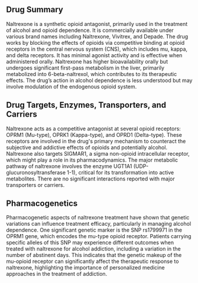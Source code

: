 ## Drug Summary
Naltrexone is a synthetic opioid antagonist, primarily used in the treatment of alcohol and opioid dependence. It is commercially available under various brand names including Naltrexone, Vivitrex, and Depade. The drug works by blocking the effects of opioids via competitive binding at opioid receptors in the central nervous system (CNS), which includes mu, kappa, and delta receptors. It has minimal agonist activity and is effective when administered orally. Naltrexone has higher bioavailability orally but undergoes significant first-pass metabolism in the liver, primarily metabolized into 6-beta-naltrexol, which contributes to its therapeutic effects. The drug’s action in alcohol dependence is less understood but may involve modulation of the endogenous opioid system.

## Drug Targets, Enzymes, Transporters, and Carriers
Naltrexone acts as a competitive antagonist at several opioid receptors: OPRM1 (Mu-type), OPRK1 (Kappa-type), and OPRD1 (Delta-type). These receptors are involved in the drug's primary mechanism to counteract the subjective and addictive effects of opioids and potentially alcohol. Naltrexone also targets SIGMAR1, a sigma non-opioid intracellular receptor, which might play a role in its pharmacodynamics. The major metabolic pathway of naltrexone involves the enzyme UGT1A1 (UDP-glucuronosyltransferase 1-1), critical for its transformation into active metabolites. There are no significant interactions reported with major transporters or carriers.

## Pharmacogenetics
Pharmacogenetic aspects of naltrexone treatment have shown that genetic variations can influence treatment efficacy, particularly in managing alcohol dependence. One significant genetic marker is the SNP rs1799971 in the OPRM1 gene, which encodes the mu-type opioid receptor. Patients carrying specific alleles of this SNP may experience different outcomes when treated with naltrexone for alcohol addiction, including a variation in the number of abstinent days. This indicates that the genetic makeup of the mu-opioid receptor can significantly affect the therapeutic response to naltrexone, highlighting the importance of personalized medicine approaches in the treatment of addiction.